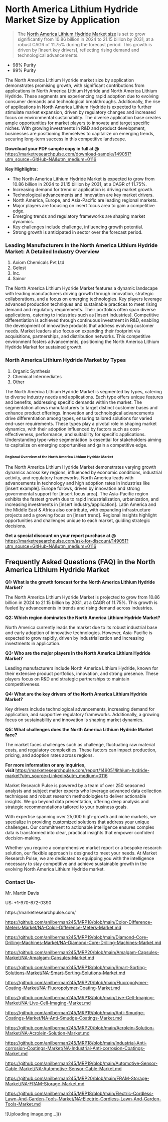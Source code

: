 <h1>North America Lithium Hydride Market&nbsp;Size by Application</h1><blockquote><p>The <a href="https://marketresearchpulse.com/download-sample/149051?utm_source=GitHub-NA&amp;utm_medium=0116">North America Lithium Hydride Market size</a> is set to grow significantly from 10.86 billion in 2024 to 21.15 billion by 2031, at a robust CAGR of 11.75% during the forecast period. This growth is driven by [insert key drivers], reflecting rising demand and technological advancements.</p></blockquote><ul><li>98% Purity<li> 99% Purity</li></ul><p>The North America Lithium Hydride market size by application demonstrates promising growth, with significant contributions from applications in North America Lithium Hydride and North America Lithium Hydride. These segments are experiencing rapid adoption due to evolving consumer demands and technological breakthroughs. Additionally, the rise of applications in North America Lithium Hydride is expected to further stimulate market expansion, driven by regulatory changes and increased focus on environmental sustainability. The diverse application base creates ample opportunities for market players to innovate and target specific niches. With growing investments in R&D and product development, businesses are positioning themselves to capitalize on emerging trends, securing long-term success in this competitive landscape.</p><p><strong>Download your PDF sample copy in full at @ </strong><a href="https://marketresearchpulse.com/download-sample/149051?utm_source=GitHub-NA&amp;utm_medium=0116">https://marketresearchpulse.com/download-sample/149051?utm_source=GitHub-NA&amp;utm_medium=0116</a></p><p><strong>Key Highlights: </strong></p><ul><li>The North America Lithium Hydride Market is expected to grow from 10.86 billion in 2024 to 21.15 billion by 2031, at a CAGR of 11.75%.</li><li>Increasing demand for trend or application is driving market growth.</li><li>Technological advancements and innovation are key market drivers.</li><li>North America, Europe, and Asia-Pacific are leading regional markets.</li><li>Major players are focusing on insert focus area to gain a competitive edge.</li><li>Emerging trends and regulatory frameworks are shaping market dynamics.</li><li>Key challenges include challenge, influencing growth potential.</li><li>Strong growth is anticipated in sector over the forecast period.</li></ul><h3>Leading Manufacturers in the North America Lithium Hydride Market: A Detailed Industry Overview</h3><ol><li>Axiom Chemicals Pvt Ltd</li><li>Gelest</li><li>Inc.</li><li>Sainor</li></ol><div class="flex max-w-full flex-col flex-grow"><div class="min-h-8 text-message flex w-full flex-col items-end gap-2 whitespace-normal break-words [.text-message+&amp;]:mt-5" dir="auto" data-message-author-role="assistant" data-message-id="fd8432e4-4910-450d-b182-61b7bfb0a01f" data-message-model-slug="gpt-4o"><div class="flex w-full flex-col gap-1 empty:hidden first:pt-[3px]"><div class="markdown prose w-full break-words dark:prose-invert light"><p>The North America Lithium Hydride Market features a dynamic landscape with leading manufacturers driving growth through innovation, strategic collaborations, and a focus on emerging technologies. Key players leverage advanced production techniques and sustainable practices to meet rising demand and regulatory requirements. Their portfolios often span diverse applications, catering to industries such as [insert industries]. Competitive differentiation is achieved through continuous investment in R&amp;D, enabling the development of innovative products that address evolving customer needs. Market leaders also focus on expanding their footprint via acquisitions, partnerships, and distribution networks. This competitive environment fosters advancements, positioning the North America Lithium Hydride Market for sustained growth.</p></div></div></div></div><h3>North America Lithium Hydride Market by Types</h3><ol><li>Organic Synthesis<li> Chemical Intermediates<li> Other</li></ol><div class="flex max-w-full flex-col flex-grow"><div class="min-h-8 text-message flex w-full flex-col items-end gap-2 whitespace-normal break-words [.text-message+&amp;]:mt-5" dir="auto" data-message-author-role="assistant" data-message-id="084470be-0bb7-4664-bddf-5156b4f41249" data-message-model-slug="gpt-4o-mini"><div class="flex w-full flex-col gap-1 empty:hidden first:pt-[3px]"><div class="markdown prose w-full break-words dark:prose-invert light"><p>The North America Lithium Hydride Market is segmented by types, catering to diverse industry needs and applications. Each type offers unique features and benefits, addressing specific demands within the market. The segmentation allows manufacturers to target distinct customer bases and enhance product offerings. Innovation and technological advancements drive differentiation among types, ensuring tailored solutions for varied end-user requirements. These types play a pivotal role in shaping market dynamics, with their adoption influenced by factors such as cost-effectiveness, performance, and suitability for specific applications. Understanding type-wise segmentation is essential for stakeholders aiming to capitalize on emerging opportunities and gain a competitive edge.</p></div></div></div></div><h3><span style="font-size: 11px;">Regional Overview of the North America Lithium Hydride Market</span></h3><div class="flex max-w-full flex-col flex-grow"><div class="min-h-8 text-message flex w-full flex-col items-end gap-2 whitespace-normal break-words [.text-message+&amp;]:mt-5" dir="auto" data-message-author-role="assistant" data-message-id="e9038762-ce64-4e30-91c9-9bd413514231" data-message-model-slug="gpt-4o-mini"><div class="flex w-full flex-col gap-1 empty:hidden first:pt-[3px]"><div class="markdown prose w-full break-words dark:prose-invert light"><p>The North America Lithium Hydride Market demonstrates varying growth dynamics across key regions, influenced by economic conditions, industrial activity, and regulatory frameworks. North America leads with advancements in technology and high adoption rates in industries like [insert example]. Europe follows, driven by innovation and strong governmental support for [insert focus area]. The Asia-Pacific region exhibits the fastest growth due to rapid industrialization, urbanization, and increasing investments in [insert industry/application]. Latin America and the Middle East &amp; Africa also contribute, with expanding infrastructure projects and a growing focus on [insert trend]. Regional insights highlight opportunities and challenges unique to each market, guiding strategic decisions.</p></div></div></div></div><p><strong>Get a special discount on your report purchase at @ </strong><a href="https://marketresearchpulse.com/ask-for-discount/149051?utm_source=GitHub-NA&amp;utm_medium=0116">https://marketresearchpulse.com/ask-for-discount/149051?utm_source=GitHub-NA&amp;utm_medium=0116</a></p><h2>Frequently Asked Questions (FAQ) in the North America Lithium Hydride Market</h2><p><strong>Q1: What is the growth forecast for the North America Lithium Hydride Market?</strong></p><p>The North America Lithium Hydride Market is projected to grow from 10.86 billion in 2024 to 21.15 billion by 2031, at a CAGR of 11.75%. This growth is fueled by advancements in trends and rising demand across industries.</p><p><strong>Q2: Which region dominates the North America Lithium Hydride Market?</strong></p><p>North America currently leads the market due to its robust industrial base and early adoption of innovative technologies. However, Asia-Pacific is expected to grow rapidly, driven by industrialization and increasing investments in application.</p><p><strong>Q3: Who are the major players in the North America Lithium Hydride Market?</strong></p><p>Leading manufacturers include North America Lithium Hydride, known for their extensive product portfolios, innovation, and strong presence. These players focus on R&amp;D and strategic partnerships to maintain competitiveness.</p><p><strong>Q4: What are the key drivers of the North America Lithium Hydride Market?</strong></p><p>Key drivers include technological advancements, increasing demand for application, and supportive regulatory frameworks. Additionally, a growing focus on sustainability and innovation is shaping market dynamics.</p><p><strong>Q5: What challenges does the North America Lithium Hydride Market face?</strong></p><p>The market faces challenges such as challenge, fluctuating raw material costs, and regulatory complexities. These factors can impact production, pricing, and adoption rates across regions.</p><p><strong>For more information or any inquiries, visit&nbsp;</strong><a href="https://marketresearchpulse.com/report/149051/lithium-hydride-market?utm_source=Linkedin&utm_medium=0116">https://marketresearchpulse.com/report/149051/lithium-hydride-market?utm_source=Linkedin&utm_medium=0116</a></p><p>Market Research Pulse is powered by a team of over 250 seasoned analysts and subject matter experts who leverage advanced data collection techniques and robust research methodologies to deliver actionable insights. We go beyond data presentation, offering deep analysis and strategic recommendations tailored to your business goals.</p><p>With expertise spanning over 25,000 high-growth and niche markets, we specialize in providing customized solutions that address your unique challenges. Our commitment to actionable intelligence ensures complex data is transformed into clear, practical insights that empower confident decision-making.</p><p>Whether you require a comprehensive market report or a bespoke research solution, our flexible approach is designed to meet your needs. At Market Research Pulse, we are dedicated to equipping you with the intelligence necessary to stay competitive and achieve sustainable growth in the evolving North America Lithium Hydride market.</p><h3><strong>Contact Us-</strong></h3><p>Mr. Martin Davis</p><p>US: +1-970-672-0390</p><p>https://marketresearchpulse.com/</p><p><a href="https://github.com/anilberman245/MRP18/blob/main/Color-Difference-Meters-Market/NA-Color-Difference-Meters-Market.md">https://github.com/anilberman245/MRP18/blob/main/Color-Difference-Meters-Market/NA-Color-Difference-Meters-Market.md</a></p><p><a href="https://github.com/anilberman245/MRP19/blob/main/Diamond-Core-Drilling-Machines-Market/NA-Diamond-Core-Drilling-Machines-Market.md">https://github.com/anilberman245/MRP19/blob/main/Diamond-Core-Drilling-Machines-Market/NA-Diamond-Core-Drilling-Machines-Market.md</a></p><p><a href="https://github.com/anilberman245/MRP20/blob/main/Amalgam-Capsules-Market/NA-Amalgam-Capsules-Market.md">https://github.com/anilberman245/MRP20/blob/main/Amalgam-Capsules-Market/NA-Amalgam-Capsules-Market.md</a></p><p><a href="https://github.com/anilberman245/MRP18/blob/main/Smart-Sorting-Solutions-Market/NA-Smart-Sorting-Solutions-Market.md">https://github.com/anilberman245/MRP18/blob/main/Smart-Sorting-Solutions-Market/NA-Smart-Sorting-Solutions-Market.md</a></p><p><a href="https://github.com/anilberman245/MRP20/blob/main/Fluoropolymer-Coating-Market/NA-Fluoropolymer-Coating-Market.md">https://github.com/anilberman245/MRP20/blob/main/Fluoropolymer-Coating-Market/NA-Fluoropolymer-Coating-Market.md</a></p><p><a href="https://github.com/anilberman245/MRP18/blob/main/Live-Cell-Imaging-Market/NA-Live-Cell-Imaging-Market.md">https://github.com/anilberman245/MRP18/blob/main/Live-Cell-Imaging-Market/NA-Live-Cell-Imaging-Market.md</a></p><p><a href="https://github.com/anilberman245/MRP19/blob/main/Anti-Smudge-Coatings-Market/NA-Anti-Smudge-Coatings-Market.md">https://github.com/anilberman245/MRP19/blob/main/Anti-Smudge-Coatings-Market/NA-Anti-Smudge-Coatings-Market.md</a></p><p><a href="https://github.com/anilberman245/MRP20/blob/main/Acrolein-Solution-Market/NA-Acrolein-Solution-Market.md">https://github.com/anilberman245/MRP20/blob/main/Acrolein-Solution-Market/NA-Acrolein-Solution-Market.md</a></p><p><a href="https://github.com/anilberman245/MRP18/blob/main/Industrial-Anti-corrosion-Coatings-Market/NA-Industrial-Anti-corrosion-Coatings-Market.md">https://github.com/anilberman245/MRP18/blob/main/Industrial-Anti-corrosion-Coatings-Market/NA-Industrial-Anti-corrosion-Coatings-Market.md</a></p><p><a href="https://github.com/anilberman245/MRP19/blob/main/Automotive-Sensor-Cable-Market/NA-Automotive-Sensor-Cable-Market.md">https://github.com/anilberman245/MRP19/blob/main/Automotive-Sensor-Cable-Market/NA-Automotive-Sensor-Cable-Market.md</a></p><p><a href="https://github.com/anilberman245/MRP20/blob/main/FRAM-Storage-Market/NA-FRAM-Storage-Market.md">https://github.com/anilberman245/MRP20/blob/main/FRAM-Storage-Market/NA-FRAM-Storage-Market.md</a></p><p><a href="https://github.com/anilberman245/MRP18/blob/main/Electric-Cordless-Lawn-And-Garden-Tools-Market/NA-Electric-Cordless-Lawn-And-Garden-Tools-Market.md">https://github.com/anilberman245/MRP18/blob/main/Electric-Cordless-Lawn-And-Garden-Tools-Market/NA-Electric-Cordless-Lawn-And-Garden-Tools-Market.md</a></p>
![Uploading image.png…]()
